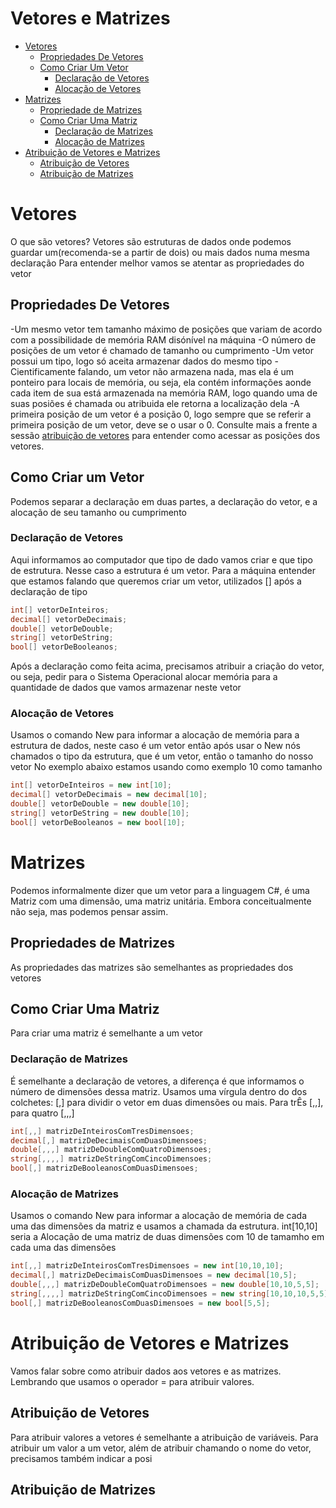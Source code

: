 # Vetores e Matrizes

<!--ts-->
* [Vetores](#Vetores)
    * [Propriedades De Vetores](#Propriedades-de-Vetores)
    * [Como Criar Um Vetor](#Como-Criar-Um-Vetor)
        * [Declaração de Vetores](#Declaração-de-Vetores)
        * [Alocação de Vetores](#Alocação-de-Vetores)
* [Matrizes](#Matrizes)
    * [Propriedade de Matrizes](#Propriedades-de-Matrizes)
    * [Como Criar Uma Matriz](#Como-Criar-Uma-Matriz)
        * [Declaração de Matrizes](#Declaração-de-Matrizes)
        * [Alocação de Matrizes](#Alocação-de-Matrizes)
* [Atribuição de Vetores e Matrizes](#Atribuição-De-Vetores-e-Matrizes)
    * [Atribuição de Vetores](#Atribuição-de-Vetores)
    * [Atribuição de Matrizes](#Atribuição-de-Matrizes)
<!--te-->

# Vetores

O que são vetores? 
Vetores são estruturas de dados onde podemos guardar um(recomenda-se a partir de dois) ou mais dados numa mesma declaração 
Para entender melhor vamos se atentar as propriedades do vetor 
## Propriedades De Vetores
-Um mesmo vetor tem tamanho máximo de posições que variam de acordo com a possibilidade de memória RAM disónível na máquina 
-O número de posições de um vetor é chamado de tamanho ou cumprimento 
-Um vetor possui um tipo, logo só aceita armazenar dados do mesmo tipo 
-Cientificamente falando, um vetor não armazena nada, mas ela é um ponteiro para locais de memória, ou seja, ela contém informações aonde cada item de sua está armazenada na memória RAM, logo quando uma de suas posiões é chamada ou atribuida ele retorna a localização dela
-A primeira posição de um vetor é a posição 0, logo sempre que se referir a primeira posição de um vetor, deve se o usar o 0. Consulte mais a frente a sessão [atribuição de vetores](#Atribuição-de-Vetores) para entender como acessar as posições dos vetores.
    
## Como Criar um Vetor 
Podemos separar a declaração em duas partes, a declaração do vetor, e a alocação de seu tamanho ou cumprimento 
### Declaração de Vetores 
Aqui informamos ao computador que tipo de dado vamos criar e que tipo de estrutura. Nesse caso a estrutura é um vetor. 
Para a máquina entender que estamos falando que queremos criar um vetor, utilizados [] após a declaração de tipo 

```cs         
int[] vetorDeInteiros;
decimal[] vetorDeDecimais;
double[] vetorDeDouble;
string[] vetorDeString;
bool[] vetorDeBooleanos;
```
Após a declaração como feita acima, precisamos atribuir a criação do vetor, ou seja, pedir para o Sistema Operacional alocar memória para a quantidade de dados que vamos armazenar neste vetor 
### Alocação de Vetores

Usamos o comando New para informar a alocação de memória para a estrutura de dados, neste caso é um vetor então após usar o New nós chamados o tipo da estrutura, que é um vetor, então o tamanho do nosso vetor 
No exemplo abaixo estamos usando como exemplo 10 como tamanho 
```cs         
int[] vetorDeInteiros = new int[10];
decimal[] vetorDeDecimais = new decimal[10];
double[] vetorDeDouble = new double[10];
string[] vetorDeString = new double[10];
bool[] vetorDeBooleanos = new bool[10];
```         
# Matrizes
Podemos informalmente dizer que um vetor para a linguagem C#, é uma Matriz com uma dimensão, uma matriz unitária. Embora conceitualmente não seja, mas podemos pensar assim.
## Propriedades de Matrizes
As propriedades das matrizes são semelhantes as propriedades dos vetores
## Como Criar Uma Matriz
Para criar uma matriz é semelhante a um vetor

### Declaração de Matrizes
É semelhante a declaração de vetores, a diferença é que informamos o número de dimensões dessa matriz. Usamos uma vírgula dentro do dos colchetes: [,] para dividir o vetor em duas dimensões ou mais. Para trÊs [,,], para quatro [,,,] 
```cs           
int[,,] matrizDeInteirosComTresDimensoes;
decimal[,] matrizDeDecimaisComDuasDimensoes;
double[,,,] matrizDeDoubleComQuatroDimensoes;
string[,,,,] matrizDeStringComCincoDimensoes;
bool[,] matrizDeBooleanosComDuasDimensoes;
```             
         
### Alocação de Matrizes
Usamos o comando New para informar a alocação de memória de cada uma das dimensões da matriz e usamos a chamada da estrutura. int[10,10] seria a  Alocação de uma matriz de duas dimensões com 10 de tamamho em cada uma das dimensões 
```cs
int[,,] matrizDeInteirosComTresDimensoes = new int[10,10,10];
decimal[,] matrizDeDecimaisComDuasDimensoes = new decimal[10,5];
double[,,,] matrizDeDoubleComQuatroDimensoes = new double[10,10,5,5];
string[,,,,] matrizDeStringComCincoDimensoes = new string[10,10,10,5,5];
bool[,] matrizDeBooleanosComDuasDimensoes = new bool[5,5];
```

# Atribuição de Vetores e Matrizes
Vamos falar sobre como atribuir dados aos vetores e as matrizes. Lembrando que usamos o operador = para atribuir valores.
## Atribuição de Vetores
Para atribuir valores a vetores é semelhante a atribuição de variáveis.
Para atribuir um valor a um vetor, além de atribuir chamando o nome do vetor, precisamos também indicar a posi
## Atribuição de Matrizes

